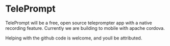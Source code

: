 TelePrompt
===========

TelePrompt will be a free, open source teleprompter app with a native recording feature.
Currently we are building to mobile with apache cordova.

Helping with the github code is welcome, and youll be attributed.
